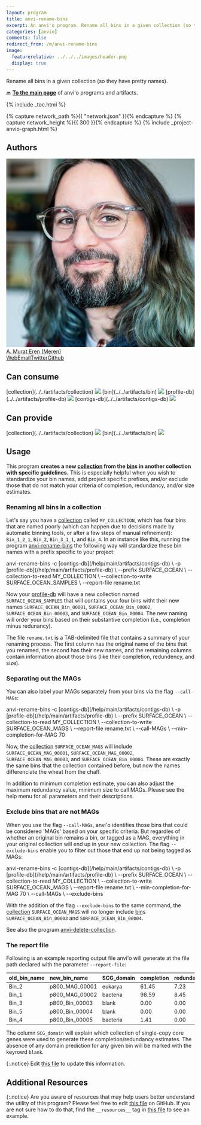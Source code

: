 ```yaml
---
layout: program
title: anvi-rename-bins
excerpt: An anvi'o program. Rename all bins in a given collection (so they have pretty names).
categories: [anvio]
comments: false
redirect_from: /m/anvi-rename-bins
image:
  featurerelative: ../../../images/header.png
  display: true
---
```


Rename all bins in a given collection (so they have pretty names).

🔙 **[To the main page](../../)** of anvi'o programs and artifacts.


{% include _toc.html %}
<div id="svg" class="subnetwork"></div>
{% capture network_path %}{{ "network.json" }}{% endcapture %}
{% capture network_height %}{{ 300 }}{% endcapture %}
{% include _project-anvio-graph.html %}


## Authors

<div class="anvio-person"><div class="anvio-person-info"><div class="anvio-person-photo"><img class="anvio-person-photo-img" src="../../images/authors/meren.jpg" /></div><div class="anvio-person-info-box"><a href="/people/meren" target="_blank"><span class="anvio-person-name">A. Murat Eren (Meren)</span></a><div class="anvio-person-social-box"><a href="http://merenlab.org" class="person-social" target="_blank"><i class="fa fa-fw fa-home"></i>Web</a><a href="mailto:a.murat.eren@gmail.com" class="person-social" target="_blank"><i class="fa fa-fw fa-envelope-square"></i>Email</a><a href="http://twitter.com/merenbey" class="person-social" target="_blank"><i class="fa fa-fw fa-twitter-square"></i>Twitter</a><a href="http://github.com/meren" class="person-social" target="_blank"><i class="fa fa-fw fa-github"></i>Github</a></div></div></div></div>



## Can consume


<p style="text-align: left" markdown="1"><span class="artifact-r">[collection](../../artifacts/collection) <img src="../../images/icons/COLLECTION.png" class="artifact-icon-mini" /></span> <span class="artifact-r">[bin](../../artifacts/bin) <img src="../../images/icons/BIN.png" class="artifact-icon-mini" /></span> <span class="artifact-r">[profile-db](../../artifacts/profile-db) <img src="../../images/icons/DB.png" class="artifact-icon-mini" /></span> <span class="artifact-r">[contigs-db](../../artifacts/contigs-db) <img src="../../images/icons/DB.png" class="artifact-icon-mini" /></span></p>


## Can provide


<p style="text-align: left" markdown="1"><span class="artifact-p">[collection](../../artifacts/collection) <img src="../../images/icons/COLLECTION.png" class="artifact-icon-mini" /></span> <span class="artifact-p">[bin](../../artifacts/bin) <img src="../../images/icons/BIN.png" class="artifact-icon-mini" /></span></p>


## Usage


This program **creates a new <span class="artifact-n">[collection](/help/main/artifacts/collection)</span> from the <span class="artifact-n">[bin](/help/main/artifacts/bin)</span>s in another collection with specific guidelines.** This is especially helpful when you wish to standardize your bin names, add project specific prefixes, and/or exclude those that do not match your criteria of completion, redundancy, and/or size estimates.

### Renaming all bins in a collection

Let's say you have a <span class="artifact-n">[collection](/help/main/artifacts/collection)</span> called `MY_COLLECTION`, which has four bins that are named poorly (which can happen due to decisions made by automatic binning tools, or after a few steps of manual refinement): `Bin_1_2_1`, `Bin_2`, `Bin_3_1_1`, and `Bin_4`. In an instance like this, running the program <span class="artifact-p">[anvi-rename-bins](/help/main/programs/anvi-rename-bins)</span> the following way will standardize these bin names with a prefix specific to your project:

<div class="codeblock" markdown="1">
anvi&#45;rename&#45;bins &#45;c <span class="artifact&#45;n">[contigs&#45;db](/help/main/artifacts/contigs&#45;db)</span> \
                 &#45;p <span class="artifact&#45;n">[profile&#45;db](/help/main/artifacts/profile&#45;db)</span> \
                 &#45;&#45;prefix SURFACE_OCEAN \
                 &#45;&#45;collection&#45;to&#45;read MY_COLLECTION \
                 &#45;&#45;collection&#45;to&#45;write SURFACE_OCEAN_SAMPLES \
                 &#45;&#45;report&#45;file rename.txt
</div>

Now your <span class="artifact-n">[profile-db](/help/main/artifacts/profile-db)</span> will have a new collection named `SURFACE_OCEAN_SAMPLES` that will contains your four bins witht their new names `SURFACE_OCEAN_Bin_00001`, `SURFACE_OCEAN_Bin_00002`, `SURFACE_OCEAN_Bin_00003`, and `SURFACE_OCEAN_Bin_00004`. The new naming will order your bins based on their substantive completion (i.e., completion minus redunancy).

The file `rename.txt` is a TAB-delimited file that contains a summary of your renaming process. The first column has the original name of the bins that you renamed, the second has their new names, and the remaining columns contain information about those bins (like their completion, redundency, and size).

### Separating out the MAGs

You can also label your MAGs separately from your bins via the flag `--call-MAGs`:

<div class="codeblock" markdown="1">
anvi&#45;rename&#45;bins &#45;c <span class="artifact&#45;n">[contigs&#45;db](/help/main/artifacts/contigs&#45;db)</span> \
                 &#45;p <span class="artifact&#45;n">[profile&#45;db](/help/main/artifacts/profile&#45;db)</span> \
                 &#45;&#45;prefix SURFACE_OCEAN \
                 &#45;&#45;collection&#45;to&#45;read MY_COLLECTION \
                 &#45;&#45;collection&#45;to&#45;write SURFACE_OCEAN_MAGS \
                 &#45;&#45;report&#45;file rename.txt \
                 &#45;&#45;call&#45;MAGs \
                 &#45;&#45;min&#45;completion&#45;for&#45;MAG 70
</div>

Now, the <span class="artifact-n">[collection](/help/main/artifacts/collection)</span> `SURFACE_OCEAN_MAGS` will include  `SURFACE_OCEAN_MAG_00001`, `SURFACE_OCEAN_MAG_00002`, `SURFACE_OCEAN_MAG_00003`, and `SURFACE_OCEAN_Bin_00004`. These are exactly the same bins that the collection contained before, but now the names differenciate the wheat from the chaff.

In addition to minimum completion estimate, you can also adjust the maximum redundancy value, minimum size to call MAGs. Please see the help menu for all parameters and their descriptions. 

### Exclude bins that are not MAGs

When you use the flag `--call-MAGs`, anvi'o identifies those bins that could be considered 'MAGs' based on your specific criteria. But regardles of whether an original bin remains a bin, or tagged as a MAG, everything in your original collection will end up in your new collection. The flag `--exclude-bins` enable you to filter out those that end up not being tagged as MAGs:

<div class="codeblock" markdown="1">
anvi&#45;rename&#45;bins &#45;c <span class="artifact&#45;n">[contigs&#45;db](/help/main/artifacts/contigs&#45;db)</span> \
                 &#45;p <span class="artifact&#45;n">[profile&#45;db](/help/main/artifacts/profile&#45;db)</span> \
                 &#45;&#45;prefix SURFACE_OCEAN \
                 &#45;&#45;collection&#45;to&#45;read MY_COLLECTION \
                 &#45;&#45;collection&#45;to&#45;write SURFACE_OCEAN_MAGS \
                 &#45;&#45;report&#45;file rename.txt \
                 &#45;&#45;min&#45;completion&#45;for&#45;MAG 70 \
                 &#45;&#45;call&#45;MAGs \
                 &#45;&#45;exclude&#45;bins
</div>

With the addition of the flag `--exclude-bins` to the same command, the <span class="artifact-n">[collection](/help/main/artifacts/collection)</span> `SURFACE_OCEAN_MAGS` will no longer include <span class="artifact-n">[bin](/help/main/artifacts/bin)</span>s `SURFACE_OCEAN_Bin_00003` and `SURFACE_OCEAN_Bin_00004`.

See also the program <span class="artifact-p">[anvi-delete-collection](/help/main/programs/anvi-delete-collection)</span>.

### The report file

Following is an example reporting output file anvi'o will generate at the file path declared with the parameter `--report-file`:

|**old_bin_name**|**new_bin_name**|**SCG_domain**|**completion**|**redundancy**|**size_in_Mbp**|
|:--|:--|:--|:--|:--|:--|
|Bin_2|p800_MAG_00001|eukarya|61.45|7.23|26.924911|
|Bin_1|p800_MAG_00002|bacteria|98.59|8.45|1.612349|
|Bin_3|p800_Bin_00003|blank|0.00|0.00|0.103694|
|Bin_5|p800_Bin_00004|blank|0.00|0.00|0.128382|
|Bin_4|p800_Bin_00005|bacteria|1.41|0.00|0.378418|

The column `SCG_domain` will explain which collection of single-copy core genes were used to generate these completion/redundancy estimates. The absence of any domain prediction for any given bin will be marked with the keyrowd `blank`.


{:.notice}
Edit [this file](https://github.com/merenlab/anvio/tree/master/anvio/docs/programs/anvi-rename-bins.md) to update this information.


## Additional Resources



{:.notice}
Are you aware of resources that may help users better understand the utility of this program? Please feel free to edit [this file](https://github.com/merenlab/anvio/tree/master/bin/anvi-rename-bins) on GitHub. If you are not sure how to do that, find the `__resources__` tag in [this file](https://github.com/merenlab/anvio/blob/master/bin/anvi-interactive) to see an example.
